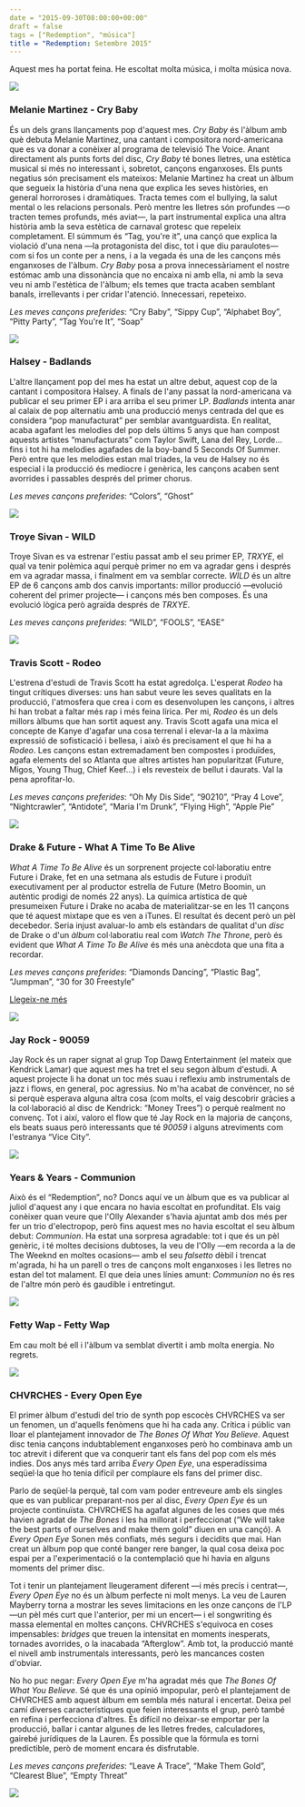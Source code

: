 ```yaml
---
date = "2015-09-30T08:00:00+00:00"
draft = false
tags = ["Redemption", "música"]
title = "Redemption: Setembre 2015"
---
```

Aquest mes ha portat feina. He escoltat molta música, i molta música nova. 

<!-- more -->

<img class="pImageFull" src="https://41.media.tumblr.com/49587c3477a1a95ef769bec11dec5ecf/tumblr_nutmowSlIB1u00ofno1_1280.png">

### Melanie Martinez - Cry Baby

És un dels grans llançaments pop d'aquest mes. *Cry Baby* és l'àlbum amb què debuta Melanie Martinez, una cantant i compositora nord-americana que es va donar a conèixer al programa de televisió The Voice. Anant directament als punts forts del disc, *Cry Baby* té bones lletres, una estètica musical si més no interessant i, sobretot, cançons enganxoses. Els punts negatius són precisament els mateixos: Melanie Martinez ha creat un àlbum que segueix la història d'una nena que explica les seves històries, en general horroroses i dramàtiques. Tracta temes com el bullying, la salut mental o les relacions personals. Però mentre les lletres són profundes —o tracten temes profunds, més aviat—, la part instrumental explica una altra història amb la seva estètica de carnaval grotesc que repeleix completament. El súmmum és “Tag, you're it”, una cançó que explica la violació d'una nena —la protagonista del disc, tot i que diu paraulotes— com si fos un conte per a nens, i a la vegada és una de les cançons més enganxoses de l'àlbum. *Cry Baby* posa a prova innecessàriament el nostre estómac amb una dissonància que no encaixa ni amb ella, ni amb la seva veu ni amb l'estètica de l'àlbum; els temes que tracta acaben semblant banals, irrellevants i per cridar l'atenció. Innecessari, repeteixo.

*Les meves cançons preferides*: “Cry Baby”, “Sippy Cup”, “Alphabet Boy”, “Pitty Party”, “Tag You're It”, “Soap”

<span class="fa fa-heart"> </span> <span class="fa fa-heart"> </span>

<img class="pImageFull" src="https://36.media.tumblr.com/5616cd5b847c523e54f39a8a191487eb/tumblr_nutmoar1Vu1u00ofno1_1280.png">

### Halsey - Badlands

L'altre llançament pop del mes ha estat un altre debut, aquest cop de la cantant i compositora Halsey. A finals de l'any passat la nord-americana va publicar el seu primer EP i ara arriba el seu primer LP. *Badlands* intenta anar al calaix de pop alternatiu amb una producció menys centrada del que es considera “pop manufacturat” per semblar avantguardista. En realitat, acaba agafant les melodies del pop dels últims 5 anys que han compost aquests artistes “manufacturats” com Taylor Swift, Lana del Rey, Lorde... fins i tot hi ha melodies agafades de la boy-band 5 Seconds Of Summer. Però entre que les melodies estan mal triades, la veu de Halsey no és especial i la producció és mediocre i genèrica, les cançons acaben sent avorrides i passables després del primer chorus. 

*Les meves cançons preferides*: “Colors”, “Ghost”

<span class="fa fa-heart"> </span>

<img class="pImageFull" src="https://36.media.tumblr.com/d3007792e6cf932bbdd7004042ec7283/tumblr_nutmp7tXR71u00ofno1_1280.png">

### Troye Sivan - WILD

Troye Sivan es va estrenar l'estiu passat amb el seu primer EP, *TRXYE*, el qual va tenir polèmica aquí perquè primer no em va agradar gens i després em va agradar massa, i finalment em va semblar correcte. *WILD* és un altre EP de 6 cançons amb dos canvis importants: millor producció  —evolució coherent del primer projecte— i cançons més ben composes. És una evolució lògica però agraïda després de *TRXYE*.

*Les meves cançons preferides*: “WILD”, “FOOLS”, “EASE”

<span class="fa fa-heart"> </span> <span class="fa fa-heart"> </span> <span class="fa fa-heart"> </span> <span class="fa fa-heart"> </span>

<img class="pImageFull" src="https://36.media.tumblr.com/0b27670372dec7e1445ed6dcb41d81d8/tumblr_nva1kaeVJx1u00ofno1_1280.png">

### Travis Scott - Rodeo

L'estrena d'estudi de Travis Scott ha estat agredolça. L'esperat *Rodeo* ha tingut crítiques diverses: uns han sabut veure les seves qualitats en la producció, l'atmosfera que crea i com es desenvolupen les cançons, i altres hi han trobat a faltar més rap i més feina lírica. Per mi, *Rodeo* és un dels millors àlbums que han sortit aquest any. Travis Scott agafa una mica el concepte de Kanye d'agafar una cosa terrenal i elevar-la a la màxima expressió de sofisticació i bellesa, i això és precisament el que hi ha a *Rodeo*. Les cançons estan extremadament ben compostes i produïdes, agafa elements del so Atlanta que altres artistes han popularitzat (Future, Migos, Young Thug, Chief Keef...) i els revesteix de bellut i daurats. Val la pena aprofitar-lo.

*Les meves cançons preferides*: “Oh My Dis Side”, “90210”, “Pray 4 Love”, “Nightcrawler”, “Antidote”, “Maria I'm Drunk”, “Flying High”, “Apple Pie”

<span class="fa fa-heart"> </span> <span class="fa fa-heart"> </span> <span class="fa fa-heart"> </span> <span class="fa fa-heart"> </span> <span class="fa fa-heart"> </span>

<img class="pImageFull" src="https://40.media.tumblr.com/ccd68f1e461a44484ca435c0af27814f/tumblr_nva1j6NJEt1u00ofno1_1280.png">

### Drake & Future - What A Time To Be Alive

*What A Time To Be Alive* és un sorprenent projecte col·laboratiu entre Future i Drake, fet en una setmana als estudis de Future i produït executivament per al productor estrella de Future (Metro Boomin, un autèntic prodigi de només 22 anys). La química artística de què presumeixen Future i Drake no acaba de materialitzar-se en les 11 cançons que té aquest mixtape que es ven a iTunes. El resultat és decent però un pèl decebedor. Seria injust avaluar-lo amb els estàndars de qualitat d'un *disc* de Drake o d'un *àlbum* col·laboratiu real com *Watch The Throne*, però és evident que *What A Time To Be Alive* és més una anècdota que una fita a recordar.

*Les meves cançons preferides*: “Diamonds Dancing”, “Plastic Bag”, “Jumpman”, “30 for 30 Freestyle”

<span class="fa fa-heart"> </span> <span class="fa fa-heart"> </span> <span class="fa fa-heart"> </span>

<p class="pQuote"><a href="http://enricllonch.com/post/129647138569/what-a-time-to-be-alive">Llegeix-ne més <span class="fa fa-angle-right"> </span></a></p>

<img class="pImageFull" src="https://40.media.tumblr.com/dcddb6a33746dfe8d0d231c15b7727d9/tumblr_nvne47spcQ1u00ofno1_1280.png">

### Jay Rock - 90059

Jay Rock és un raper signat al grup Top Dawg Entertainment (el mateix que Kendrick Lamar) que aquest mes ha tret el seu segon àlbum d'estudi. A aquest projecte li ha donat un toc més suau i reflexiu amb instrumentals de jazz i flows, en general, poc agressius. No m'ha acabat de convèncer, no sé si perquè esperava alguna altra cosa (com molts, el vaig descobrir gràcies a la col·laboració al disc de Kendrick: “Money Trees”) o perquè realment no convenç. Tot i així, valoro el flow que té Jay Rock en la majoria de cançons, els beats suaus però interessants que té *90059* i alguns atreviments com l'estranya “Vice City”. 

<span class="fa fa-heart"> </span> <span class="fa fa-heart"> </span> <span class="fa fa-heart"> </span>

<img class="pImageFull" src="https://40.media.tumblr.com/9f8d86f49a70c0a7daaa0527d817ceab/tumblr_nvne47spcQ1u00ofno2_1280.png">

### Years & Years - Communion

Això és el “Redemption”, no? Doncs aquí ve un àlbum que es va publicar al juliol d'aquest any i que encara no havia escoltat en profunditat. Els vaig conèixer quan veure que l'Olly Alexander s'havia ajuntat amb dos més per fer un trio d'electropop, però fins aquest mes no havia escoltat el seu àlbum debut: *Communion*. Ha estat una sorpresa agradable: tot i que és un pèl genèric, i té moltes decisions dubtoses, la veu de l'Olly —em recorda a la de The Weeknd en moltes ocasions— amb el seu *falsetto* dèbil i trencat m'agrada, hi ha un parell o tres de cançons molt enganxoses i les lletres no estan del tot malament. El que deia unes línies amunt: *Communion* no és res de l'altre món però és gaudible i entretingut.

<span class="fa fa-heart"> </span> <span class="fa fa-heart"> </span> <span class="fa fa-heart"> </span>

<img class="pImageFull" src="https://36.media.tumblr.com/0c94c76bec4a4547584e58a5ada444f9/tumblr_nvne47spcQ1u00ofno4_1280.png">

### Fetty Wap - Fetty Wap

Em cau molt bé ell i l'àlbum va semblat divertit i amb molta energia. No regrets.

<span class="fa fa-heart"> </span> <span class="fa fa-heart"> </span> <span class="fa fa-heart"> </span>

<img class="pImageFull" src="https://40.media.tumblr.com/2e5c66b9585b0f8858fa8b75ef1c0f44/tumblr_nvne47spcQ1u00ofno3_1280.png">

### CHVRCHES - Every Open Eye

El primer àlbum d'estudi del trio de synth pop escocès CHVRCHES va ser un fenomen, un d'aquells fenòmens que hi ha cada any. Crítica i públic van lloar el plantejament innovador de *The Bones Of What You Believe*. Aquest disc tenia cançons indubtablement enganxoses però ho combinava amb un toc atrevit i diferent que va conquerir tant els fans del pop com els més indies. Dos anys més tard arriba *Every Open Eye*, una esperadíssima seqüel·la que ho tenia difícil per complaure els fans del primer disc.

Parlo de seqüel·la perquè, tal com vam poder entreveure amb els singles que es van publicar preparant-nos per al disc, *Every Open Eye* és un projecte continuïsta. CHVRCHES ha agafat algunes de les coses que més havien agradat de *The Bones* i les ha millorat i perfeccionat (“We will take the best parts of ourselves and make them gold” diuen en una cançó). A *Every Open Eye* Sonen més confiats, més segurs i decidits que mai. Han creat un àlbum pop que conté banger rere banger, la qual cosa deixa poc espai per a l'experimentació o la contemplació que hi havia en alguns moments del primer disc.

Tot i tenir un plantejament lleugerament diferent —i més precís i centrat—, *Every Open Eye* no és un àlbum perfecte ni molt menys. La veu de Lauren Mayberry torna a mostrar les seves limitacions en les onze cançons de l'LP —un pèl més curt que l'anterior, per mi un encert— i el songwriting és massa elemental en moltes cançons.  CHVRCHES s'equivoca en coses impensables: *bridges* que treuen la intensitat en moments inesperats, tornades avorrides, o la inacabada “Afterglow”. Amb tot, la producció manté el nivell amb instrumentals interessants, però les mancances costen d'obviar.

No ho puc negar: *Every Open Eye* m'ha agradat més que *The Bones Of What You Believe*. Sé que és una opinió impopular, però el plantejament de CHVRCHES amb aquest àlbum em sembla més natural i encertat. Deixa pel camí diverses característiques que feien interessants el grup, però també en refina i perfecciona d'altres. És difícil no deixar-se emportar per la producció, ballar i cantar algunes de les lletres fredes, calculadores, gairebé jurídiques de la Lauren. És possible que la fórmula es torni predictible, però de moment encara és disfrutable.

*Les meves cançons preferides*: “Leave A Trace”, “Make Them Gold”, “Clearest Blue”, “Empty Threat”

<span class="fa fa-heart"> </span> <span class="fa fa-heart"> </span> <span class="fa fa-heart"> </span> <span class="fa fa-heart"> </span>

<img id="splashFade" src="http://i.imgur.com/kCFBJdm.jpg">